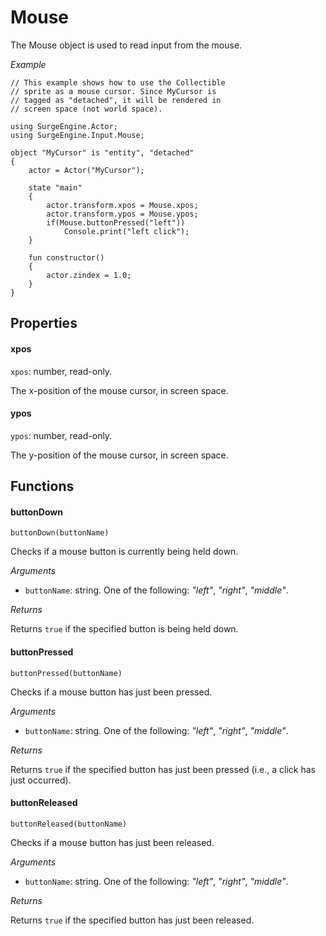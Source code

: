 Mouse
=====

The Mouse object is used to read input from the mouse.

*Example*

```
// This example shows how to use the Collectible
// sprite as a mouse cursor. Since MyCursor is
// tagged as "detached", it will be rendered in
// screen space (not world space).

using SurgeEngine.Actor;
using SurgeEngine.Input.Mouse;

object "MyCursor" is "entity", "detached"
{
    actor = Actor("MyCursor");

    state "main"
    {
        actor.transform.xpos = Mouse.xpos;
        actor.transform.ypos = Mouse.ypos;
        if(Mouse.buttonPressed("left"))
            Console.print("left click");
    }

    fun constructor()
    {
        actor.zindex = 1.0;
    }
}
```

Properties
----------

#### xpos

`xpos`: number, read-only.

The x-position of the mouse cursor, in screen space.

#### ypos

`ypos`: number, read-only.

The y-position of the mouse cursor, in screen space.


Functions
---------

#### buttonDown

`buttonDown(buttonName)`

Checks if a mouse button is currently being held down.

*Arguments*

* `buttonName`: string. One of the following: *"left"*, *"right"*, *"middle"*.

*Returns*

Returns `true` if the specified button is being held down.

#### buttonPressed

`buttonPressed(buttonName)`

Checks if a mouse button has just been pressed.

*Arguments*

* `buttonName`: string. One of the following: *"left"*, *"right"*, *"middle"*.

*Returns*

Returns `true` if the specified button has just been pressed (i.e., a click has just occurred).

#### buttonReleased

`buttonReleased(buttonName)`

Checks if a mouse button has just been released.

*Arguments*

* `buttonName`: string. One of the following: *"left"*, *"right"*, *"middle"*.

*Returns*

Returns `true` if the specified button has just been released.
